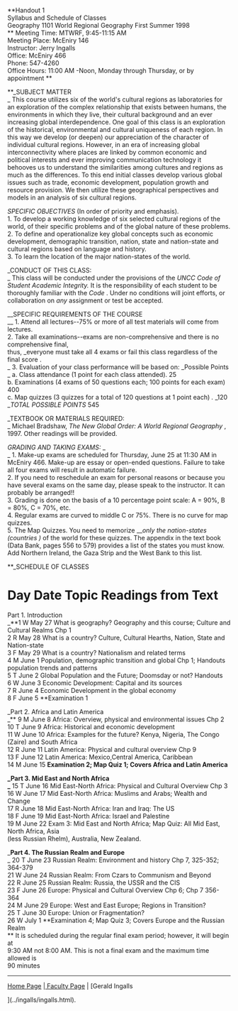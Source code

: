 **Handout 1  
Syllabus and Schedule of Classes  
Geography 1101 World Regional Geography First Summer 1998  
** Meeting Time: MTWRF, 9:45-11:15 AM  
Meeting Place: McEniry 146  
Instructor: Jerry Ingalls  
Office: McEniry 466  
Phone: 547-4260  
Office Hours: 11:00 AM -Noon, Monday through Thursday, or by appointment **  
  
**_SUBJECT MATTER  
_ This course utilizes six of the world's cultural regions as laboratories for
an exploration of the complex relationship that exists between humans, the
environments in which they live, their cultural background and an ever
increasing global interdependence. One goal of this class is an exploration of
the historical, environmental and cultural uniqueness of each region. In this
way we develop (or deepen) our appreciation of the character of individual
cultural regions. However, in an era of increasing global interconnectivity
where places are linked by common economic and political interests and ever
improving communication technology it behooves us to understand the
similarities among cultures and regions as much as the differences. To this
end initial classes develop various global issues such as trade, economic
development, population growth and resource provision. We then utilize these
geographical perspectives and models in an analysis of six cultural regions.  
  
_SPECIFIC OBJECTIVES_ (In order of priority and emphasis).  
1\. To develop a working knowledge of six selected cultural regions of the
world, of their specific problems and of the global nature of these problems.  
2\. To define and operationalize key global concepts such as economic
development, demographic transition, nation, state and nation-state and
cultural regions based on language and history.  
3\. To learn the location of the major nation-states of the world.  
  
_CONDUCT OF THIS CLASS:  
_ This class will be conducted under the provisions of the _UNCC Code of
Student Academic_ _Integrity._ It is the responsibility of each student to be
thoroughly familiar with the _Code_ . Under no conditions will joint efforts,
or collaboration on _any_ assignment or test be accepted.  
  
__SPECIFIC REQUIREMENTS OF THE COURSE  
__ 1\. Attend all lectures--75% or more of all test materials will come from
lectures.  
2\. Take all examinations--exams are non-comprehensive and there is no
comprehensive final,  
thus, _everyone must take all 4 exams or fail this class regardless of the
final score .  
_ 3\. Evaluation of your class performance will be based on: _Possible Points  
_ a. Class attendance (1 point for each class attended). 25  
b. Examinations (4 exams of 50 questions each; 100 points for each exam) 400  
c. Map quizzes (3 quizzes for a total of 120 questions at 1 point each) _._
_120  
__TOTAL POSSIBLE POINTS_ 545  
  
_TEXTBOOK OR MATERIALS REQUIRED:  
_ Michael Bradshaw, _The New Global Order: A World Regional Geography_ , 1997.
Other readings will be provided.  
  
_GRADING AND TAKING EXAMS:_ _  
_ 1\. Make-up exams are scheduled for Thursday, June 25 at 11:30 AM in McEniry
466. Make-up are essay or open-ended questions. Failure to take all four exams
will result in automatic failure.  
2\. If you need to reschedule an exam for personal reasons or because you have
several exams on the same day, please speak to the instructor. It can probably
be arranged!!  
3\. Grading is done on the basis of a 10 percentage point scale: A = 90%, B =
80%, C = 70%, etc.  
4\. Regular exams are curved to middle C or 75%. There is no curve for map
quizzes.  
5\. The Map Quizzes. You need to memorize ___only the nation-states (countries
)_ of the world for these quizzes. The appendix in the text book (Data Bank,
pages 556 to 579) provides a list of the states you must know. Add Northern
Ireland, the Gaza Strip and the West Bank to this list.  
  
  
**_SCHEDULE OF CLASSES  
  
#   Day  Date  Topic Readings from Text  
  
Part 1. Introduction  
_**1  W   May 27  What is geography? Geography and this course; Culture and
Cultural Realms Chp 1  
2  R    May 28  What is a country? Culture, Cultural Hearths, Nation, State
and Nation-state  
3  F    May 29  What is a country? Nationalism and related terms  
4  M   June 1   Population, demographic transition and global Chp 1; Handouts
population trends and patterns  
5  T    June 2   Global Population and the Future; Doomsday or not? Handouts  
6  W   June 3   Economic Development: Capital and its sources  
7  R    June 4   Economic Development in the global economy  
8  F    June 5   **Examination 1  
  
_Part 2. Africa and Latin America  
_** 9   M   June 8   Africa: Overview, physical and environmental issues Chp 2  
10  T   June 9   Africa: Historical and economic development  
11  W  June 10  Africa: Examples for the future? Kenya, Nigeria, The Congo
(Zaire) and South Africa  
12  R   June 11  Latin America: Physical and cultural overview Chp 9  
13  F   June 12  Latin America: Mexico,Central America, Caribbean  
14  M  June 15   **Examination 2; Map Quiz 1; Covers Africa and Latin
America**  
  
**_Part 3. Mid East and North Africa  
_** 15  T   June 16  Mid East-North Africa: Physical and Cultural Overview Chp
3  
16  W  June 17  Mid East-North Africa: Muslims and Arabs; Wealth and Change  
17  R   June 18  Mid East-North Africa: Iran and Iraq: The US  
18  F   June 19  Mid East-North Africa: Israel and Palestine  
19  M  June 22  Exam 3: Mid East and North Africa; Map Quiz: All Mid East,
North Africa, Asia  
(less Russian Rhelm), Australia, New Zealand.  
  
_**Part 4. The Russian Realm and Europe**  
_ 20  T   June 23  Russian Realm: Environment and history Chp 7, 325-352;
364-379  
21  W  June 24  Russian Realm: From Czars to Communism and Beyond  
22  R   June 25  Russian Realm: Russia, the USSR and the CIS  
23  F   June 26  Europe: Physical and Cultural Overview Chp 6; Chp 7 356-364  
24  M  June 29  Europe: West and East Europe; Regions in Transition?  
25  T   June 30  Europe: Union or Fragmentation?  
26  W  July 1   **Examination 4; Map Quiz 3; Covers Europe and the Russian
Realm  
** It is scheduled during the regular final exam period; however, it will
begin at  
9:30 AM not 8:00 AM. This is not a final exam and the maximum time allowed is  
90 minutes  

* * *

[Home Page](../../index.html) |[ Faculty Page](../faculty.html) | [Gerald
Ingalls  
  
](../ingalls/ingalls.html).  

